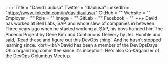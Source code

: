 +++
Title = "David Laulusa"
Twitter = "dlaulusa"
LinkedIn = "https://www.linkedin.com/in/davidlaulusa/"
GitHub = ""
Website = ""
Employer = ""
Role = ""
Image = ""
GitLab = ""
Facebook = ""
+++
David has worked at Bell Labs, SAP and whole slew of companies in between. Three years ago when he started working at SAP, his boss handed him The Phoenix Project by Gene Kim and Continuous Delivery by Jez Humble and said, &#39;Read these and figure out this DevOps thing.&#39; And he hasn’t stopped learning since. &lt;br/&gt;&lt;br/&gt;David has been a member of the DevOpsDays Ohio organizing committee since it&#39;s inception. He&#39;s also Co-Organizer of the DevOps Columbus Meetup.